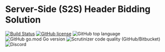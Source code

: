 # Server-Side (S2S) Header Bidding Solution

[![Build Status](https://scrutinizer-ci.com/g/RapidCodeLab/rapid-prebid-server/badges/build.png?b=main)](https://scrutinizer-ci.com/g/RapidCodeLab/rapid-prebid-server/build-status/main?style=flat-square)
[![GitHub license](https://img.shields.io/github/license/RapidCodeLab/rapid-prebid-server?style=flat-square)](https://github.com/RapidCodeLab/rapid-prebid-server/blob/main/LICENSE)
![GitHub top language](https://img.shields.io/github/languages/top/RapidCodeLab/rapid-prebid-server?style=flat-square)
![GitHub go.mod Go version](https://img.shields.io/github/go-mod/go-version/RapidCodeLab/rapid-prebid-server?style=flat-square)
![Scrutinizer code quality (GitHub/Bitbucket)](https://img.shields.io/scrutinizer/quality/g/RapidCodeLab/rapid-prebid-server/main?style=flat-square)
![Discord](https://img.shields.io/discord/1173283185354887228)


